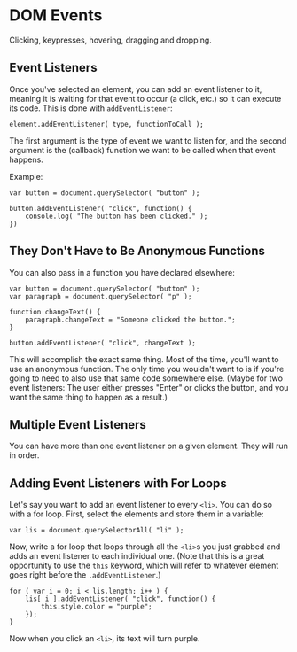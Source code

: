 # DOM Events

Clicking, keypresses, hovering, dragging and dropping.

## Event Listeners

Once you've selected an element, you can add an event listener to it, meaning it is waiting for that event to occur (a click, etc.) so it can execute its code. This is done with `addEventListener`:

`element.addEventListener( type, functionToCall );`

The first argument is the type of event we want to listen for, and the second argument is the (callback) function we want to be called when that event happens.

Example:

```
var button = document.querySelector( "button" );

button.addEventListener( "click", function() {
	console.log( "The button has been clicked." );
})
```

## They Don't Have to Be Anonymous Functions

You can also pass in a function you have declared elsewhere:

```
var button = document.querySelector( "button" );
var paragraph = document.querySelector( "p" );

function changeText() {
	paragraph.changeText = "Someone clicked the button.";
}

button.addEventListener( "click", changeText );
```

This will accomplish the exact same thing. Most of the time, you'll want to use an anonymous function. The only time you wouldn't want to is if you're going to need to also use that same code somewhere else. (Maybe for two event listeners: The user either presses "Enter" or clicks the button, and you want the same thing to happen as a result.)

## Multiple Event Listeners

You can have more than one event listener on a given element. They will run in order.

## Adding Event Listeners with For Loops

Let's say you want to add an event listener to every `<li>`. You can do so with a for loop. First, select the elements and store them in a variable:

`var lis = document.querySelectorAll( "li" );`

Now, write a for loop that loops through all the `<li>`s you just grabbed and adds an event listener to each individual one. (Note that this is a great opportunity to use the `this` keyword, which will refer to whatever element goes right before the `.addEventListener`.)

```
for ( var i = 0; i < lis.length; i++ ) {
	lis[ i ].addEventListener( "click", function() {
		this.style.color = "purple";
	});
}
```

Now when you click an `<li>`, its text will turn purple.